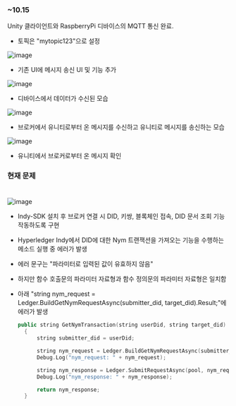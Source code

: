 ### ~10.15
Unity 클라이언트와 RaspberryPi 디바이스의 MQTT 통신 완료.

- 토픽은 "mytopic123"으로 설정

![image](https://github.com/Hongyoosung/Metaverse_for_IoT/assets/101240036/ce0975e3-c8ec-485e-8f15-d6cc8fd3564e)
- 기존 UI에 메시지 송신 UI 및 기능 추가


![image](https://github.com/Hongyoosung/Metaverse_for_IoT/assets/101240036/60c8d408-6ae6-4ee4-bf5e-abde2347893b)
- 디바이스에서 데이터가 수신된 모습

![image](https://github.com/Hongyoosung/Metaverse_for_IoT/assets/101240036/65b90fba-2e76-48b7-b9a5-903375c9a87f)
- 브로커에서 유니티로부터 온 메시지를 수신하고 유니티로 메시지를 송신하는 모습

![image](https://github.com/Hongyoosung/Metaverse_for_IoT/assets/101240036/16fa7f6c-9c0a-4e54-827f-eff7f8823afe)
- 유니티에서 브로커로부터 온 메시지 확인


### 현재 문제
#
![image](https://github.com/Hongyoosung/Metaverse_for_IoT/assets/101240036/b4be3aa8-55f2-4f62-92eb-4f9c46c00dac)

- Indy-SDK 설치 후 브로커 연결 시 DID, 키쌍, 블록체인 접속, DID 문서 조회 기능 작동하도록 구현
- Hyperledger Indy에서 DID에 대한 Nym 트랜잭션을 가져오는 기능을 수행하는 메소드 실행 중 에러가 발생
- 에러 문구는 "파라미터로 입력된 값이 유효하지 않음"
- 하지만 함수 호출문의 파라미터 자료형과 함수 정의문의 파라미터 자료형은 일치함
- 아래 "string nym_request = Ledger.BuildGetNymRequestAsync(submitter_did, target_did).Result;"에 에러가 발생
  
  ```C++
  public string GetNymTransaction(string userDid, string target_did)
    {
        string submitter_did = userDid;

        string nym_request = Ledger.BuildGetNymRequestAsync(submitter_did, target_did).Result;
        Debug.Log("nym_request: " + nym_request);

        string nym_response = Ledger.SubmitRequestAsync(pool, nym_request).Result;
        Debug.Log("nym_response: " + nym_response);

        return nym_response;
    }
  ```




